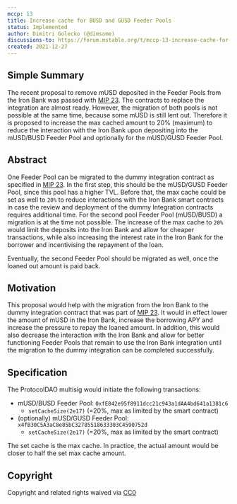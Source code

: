```yaml
---
mccp: 13
title: Increase cache for BUSD and GUSD Feeder Pools
status: Implemented
author: Dimitri Golecko (@dimsome)
discussions-to: https://forum.mstable.org/t/mccp-13-increase-cache-for-busd-and-gusd-feeder-pools/747
created: 2021-12-27
---
```


## Simple Summary

The recent proposal to remove mUSD deposited in the Feeder Pools from the Iron Bank was passed with [MIP 23](../MIPS/mip-23). The contracts to replace the integration are almost ready. However, the migration of both pools is not possible at the same time, because some mUSD is still lent out. Therefore it is proposed to increase the max cached amount to 20% (maximum) to reduce the interaction with the Iron Bank upon depositing into the mUSD/BUSD Feeder Pool and optionally for the mUSD/GUSD Feeder Pool.

## Abstract

One Feeder Pool can be migrated to the dummy integration contract as specified in [MIP 23](../MIPS/mip-23). In the first step, this should be the mUSD/GUSD Feeder Pool, since this pool has a higher TVL. Before that, the max cache could be set as well to `20%` to reduce interactions with the Iron Bank smart contracts in case the review and deployment of the dummy Integration contracts requires additional time.
For the second pool Feeder Pool (mUSD/BUSD) a migration is at the time not possible. The increase of the max cache to `20%` would limit the deposits into the Iron Bank and allow for cheaper transactions, while also increasing the interest rate in the Iron Bank for the borrower and incentivising the repayment of the loan.

Eventually, the second Feeder Pool should be migrated as well, once the loaned out amount is paid back.

## Motivation

This proposal would help with the migration from the Iron Bank to the dummy integration contract that was part of [MIP 23](../MIPS/mip-23). It would in effect lower the amount of mUSD in the Iron Bank, increase the borrowing APY and increase the pressure to repay the loaned amount. In addition, this would also decrease the interaction with the Iron Bank and allow for better functioning Feeder Pools that remain to use the Iron Bank integration until the migration to the dummy integration can be completed successfully.

## Specification

The ProtocolDAO multisig would initiate the following transactions:

- mUSD/BUSD Feeder Pool: `0xfE842e95f8911dcc21c943a1dAA4bd641a1381c6`
  - `setCacheSize(2e17)` (=20%, max as limited by the smart contract)
- (optionally) mUSD/GUSD Feeder Pool: `x4fB30C5A3aC8e85bC32785518633303C4590752d`
  - `setCacheSize(2e17)` (=20%, max as limited by the smart contract)

The set cache is the max cache. In practice, the actual amount would be closer to half the set max cache amount.

## Copyright

Copyright and related rights waived via [CC0](https://creativecommons.org/publicdomain/zero/1.0/)
